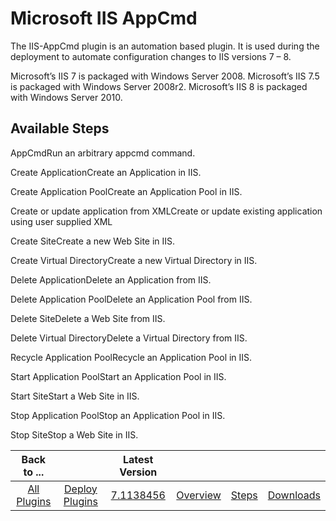 
Microsoft IIS AppCmd
====================

The IIS-AppCmd plugin is an automation based plugin. It is used during the deployment to automate configuration changes to IIS versions 7 – 8.

Microsoft’s IIS 7 is packaged with Windows Server 2008. Microsoft’s IIS 7.5 is packaged with Windows Server 2008r2. Microsoft’s IIS 8 is packaged with Windows Server 2010.


Available Steps
---------------

AppCmdRun an arbitrary appcmd command.

Create ApplicationCreate an Application in IIS.

Create Application PoolCreate an Application Pool in IIS.

Create or update application from XMLCreate or update existing application using user supplied XML

Create SiteCreate a new Web Site in IIS.

Create Virtual DirectoryCreate a new Virtual Directory in IIS.

Delete ApplicationDelete an Application from IIS.

Delete Application PoolDelete an Application Pool from IIS.

Delete SiteDelete a Web Site from IIS.

Delete Virtual DirectoryDelete a Virtual Directory from IIS.

Recycle Application PoolRecycle an Application Pool in IIS.

Start Application PoolStart an Application Pool in IIS.

Start SiteStart a Web Site in IIS.

Stop Application PoolStop an Application Pool in IIS.

Stop SiteStop a Web Site in IIS.



|Back to ...||Latest Version||||
| :---: | :---: | :---: | :---: | :---: | :---: |
|[All Plugins](../../index.md)|[Deploy Plugins](../README.md)|[7.1138456](https://raw.githubusercontent.com/UrbanCode/IBM-UCD-PLUGINS/main/files/IIS-AppCmd/ucd-IIS-AppCmd-7.1138456.zip)|[Overview](overview.md)|[Steps](steps.md)|[Downloads](downloads.md)|
